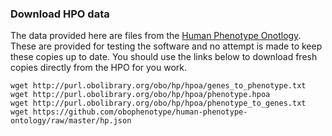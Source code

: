 ### Download HPO data

The data provided here are files from the [Human Phenotype Onotlogy](https://hpo.jax.org/app/).  These are provided for testing the software and no attempt is made to keep these copies up to date.  You should use the links below to download fresh copies directly from the HPO for you work.

```
wget http://purl.obolibrary.org/obo/hp/hpoa/genes_to_phenotype.txt
wget http://purl.obolibrary.org/obo/hp/hpoa/phenotype.hpoa
wget http://purl.obolibrary.org/obo/hp/hpoa/phenotype_to_genes.txt
wget https://github.com/obophenotype/human-phenotype-ontology/raw/master/hp.json
```

